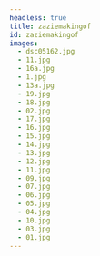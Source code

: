 ```yaml
---
headless: true
title: zaziemakingof
id: zaziemakingof
images:
  - dsc05162.jpg
  - 11.jpg
  - 16a.jpg
  - 1.jpg
  - 13a.jpg
  - 19.jpg
  - 18.jpg
  - 02.jpg
  - 17.jpg
  - 16.jpg
  - 15.jpg
  - 14.jpg
  - 13.jpg
  - 12.jpg
  - 11.jpg
  - 09.jpg
  - 07.jpg
  - 06.jpg
  - 05.jpg
  - 04.jpg
  - 10.jpg
  - 03.jpg
  - 01.jpg
---
```


